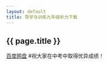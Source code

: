 ```yaml
---
layout: default
title: 导学与训练九年级听力下载
---
```

{{ page.title }}
----------
[百度网盘]("http://pan.baidu.com/share/link?shareid=1104443498&uk=1577343316")
#祝大家在中考中取得优异成绩！
